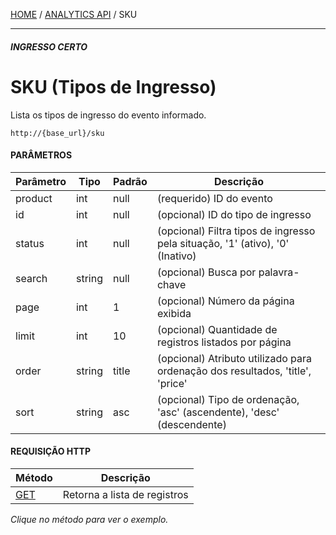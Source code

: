 [HOME](Home) / [ANALYTICS API](IngressoCerto-Analytics-API) / SKU

*****
##### **INGRESSO CERTO**
# **SKU (Tipos de Ingresso)**

Lista os tipos de ingresso do evento informado.

```
http://{base_url}/sku
```

#### PARÂMETROS

Parâmetro | Tipo   | Padrão     | Descrição
----------|--------|------------|-----------
product   | int    | null       | (requerido) ID do evento
id        | int    | null       | (opcional) ID do tipo de ingresso
status    | int    | null       | (opcional) Filtra tipos de ingresso pela situação, '1' (ativo), '0' (Inativo)
search    | string | null       | (opcional) Busca por palavra-chave
page      | int    | 1          | (opcional) Número da página exibida
limit     | int    | 10         | (opcional) Quantidade de registros listados por página
order     | string | title      | (opcional) Atributo utilizado para ordenação dos resultados, 'title', 'price'
sort      | string | asc        | (opcional) Tipo de ordenação, 'asc' (ascendente), 'desc' (descendente)

#### REQUISIÇÃO HTTP

Método                                     | Descrição
------------------------------------------ | ---------
[GET](get.md) | Retorna a lista de registros

*Clique no método para ver o exemplo.*